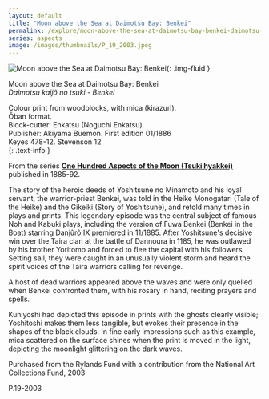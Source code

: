 ```yaml
---
layout: default
title: "Moon above the Sea at Daimotsu Bay: Benkei"
permalink: /explore/moon-above-the-sea-at-daimotsu-bay-benkei-daimotsu-kaijo-no-tsuki-benke
series: aspects
image: /images/thumbnails/P_19_2003.jpeg
---
```


![Moon above the Sea at Daimotsu Bay: Benkei]({{site.baseurl}}/images/P_19_2003.jpeg){: .img-fluid }

Moon above the Sea at Daimotsu Bay: Benkei  
_Daimotsu kaijô no tsuki - Benkei_

Colour print from woodblocks, with mica (kirazuri).  
Ôban format.  
Block-cutter: Enkatsu (Noguchi Enkatsu).  
Publisher: Akiyama Buemon. First edition 01/1886  
Keyes 478-12. Stevenson 12  
{: .text-info }

From the series [**One Hundred Aspects of the Moon (Tsuki hyakkei)**]({{site.baseurl}}/series/hundred-aspects-of-the-moon) published in 1885-92.

The story of the heroic
deeds of Yoshitsune no Minamoto and his loyal servant, the warrior-priest
Benkei, was told in the Heike Monogatari (Tale of the Heike)
and the Gikeiki (Story of Yoshitsune), and retold many
times in plays and prints. This legendary episode was the central
subject of famous Noh and Kabuki plays, including the
version of Fuwa Benkei (Benkei in the Boat) starring Danjûrô
IX premiered in 11/1885. After Yoshitsune's decisive win over the
Taira clan at the battle of Dannoura in 1185, he was outlawed by
his brother Yoritomo and forced to flee the capital with his followers.
Setting sail, they were caught in an unusually violent storm and
heard the spirit voices of the Taira warriors calling for revenge.

A host of dead warriors appeared above the waves and were only quelled
when Benkei confronted them, with his rosary in hand, reciting prayers
and spells.

Kuniyoshi had depicted this episode in prints with the ghosts clearly visible; Yoshitoshi makes
them less tangible, but evokes their presence in the shapes of the
black clouds. In fine early impressions such as this example, mica
scattered on the surface shines when the print is moved in the light,
depicting the moonlight glittering on the dark waves.

Purchased from the Rylands Fund with a contribution from the National Art
Collections Fund, 2003

P.19-2003

